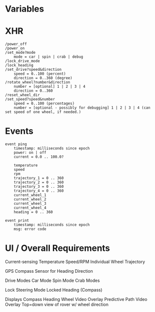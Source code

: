 # Variables
	
# XHR
	/power_off
	/power_on
	/set_mode?mode
		mode = car | spin | crab | debug
	/lock_drive_mode
	/lock_heading
	/set_drive?speed&direction
		speed = 0..100 (percent)
		direction = 0..360 (degree)
	/rotate_wheel?number&direction
		number = [optional] 1 | 2 | 3 | 4
		direction = 0..360
	/reset_wheel_dir
	/set_speed?speed&number
		speed = 0..100 (percentages)
		number = [optional - possibly for debugging] 1 | 2 | 3 | 4 (can set speed of one wheel, if needed.)

# Events
	event ping
		timestamp: milliseconds since epoch
		power: on | off
		current = 0.0 .. 100.0?

		temperature
		speed
		rpm 
		trajectory_1 = 0 .. 360
		trajectory_2 = 0 .. 360
		trajectory_3 = 0 .. 360
		trajectory_4 = 0 .. 360
		current_wheel_1
		current_wheel_2
		current_wheel_3
		current_wheel_4
		heading = 0 .. 360

	event print
		timestamp: milliseconds since epoch
    	msg: error code







# UI / Overall Requirements 
Current-sensing
Temperature
Speed/RPM
Individual Wheel Trajectory

GPS
Compass Sensor for Heading Direction

Drive Modes
	Car Mode
	Spin Mode
	Crab Modes

Lock Steering Mode
Locked Heading (Compass)

Displays
	Compass Heading Wheel Video Overlay
	Predictive Path Video Overlay
	Top=down view of rover w/ wheel direction